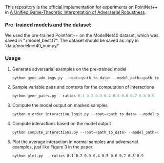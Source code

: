 This repository is the official implementation for experiments on PointNet++ in [A Unified Game-Theoretic Interpretation of Adversarial Robustness](https://arxiv.org/abs/2103.07364).

### Pre-trained models and the dataset

We used the pre-trained PointNet++ on the ModelNet40 dataset, which was saved in "./model_best.t7". The dataset should be saved as .npy in 'data/modelnet40_numpy/'

### Usage
1. Generate adversarial examples on the pre-trained model

   ```python
   python gene_adv_imgs.py --root=<path_to_data> --model_path=<path_to_model>
   ```

2. Sample variable pairs and contexts for the computation of interactions

   ```python
   python gene_pairs.py --ratios 0.1 0.2 0.3 0.4 0.5 0.6 0.7 0.8 0.9
   ```

3. Compute the model output on masked samples

   ```python
   python m_order_interaction_logit.py --root=<path_to_data> --model_path=<path_to_model> --ratios 0.1 0.2 0.3 0.4 0.5 0.6 0.7 0.8 0.9
   ```

4. Compute interactions based on the model output

   ```python
   python compute_interactions.py --root=<path_to_data> --model_path=<path_to_model> --ratios 0.1 0.2 0.3 0.4 0.5 0.6 0.7 0.8 0.9
   ```

5. Plot the average interaction in normal samples and adversarial examples, just like Figure 3 in the paper.

   ```
   python plot.py  --ratios 0.1 0.2 0.3 0.4 0.5 0.6 0.7 0.8 0.9
   ```
